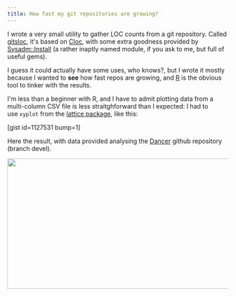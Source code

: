 ```yaml
---
title: How fast my git repositories are growing?
---
```


I wrote a very small utility to gather LOC counts from a git repository. Called <a href="https://github.com/larsen/gitsloc">gitsloc</a>, it's based on <a href="http://cloc.sourceforge.net/">Cloc</a>, with some extra goodness provided by <a href="http://search.cpan.org/~mschilli/Sysadm-Install/">Sysadm::Install</a> (a rather inaptly named module, if you ask to me, but full of useful gems).

I guess it could actually have some uses, who knows?, but I wrote it mostly because I wanted to <strong>see</strong> how fast repos are growing, and <a href="http://www.r-project.org/">R</a> is the obvious tool to tinker with the results.

I'm less than a beginner with R, and I have to admit plotting data from a multi-column CSV file is less straitghforward than I expected: I had to use <code>xyplot</code> from the <a href="http://cran.r-project.org/web/packages/lattice/index.html">lattice package</a>, like this:

[gist id=1127531 bump=1]

Here the result, with data provided analysing the <a class="zem_slink" title="Dancer (software)" href="http://www.perldancer.org/" rel="homepage">Dancer</a> github repository (branch devel).
<div class="zemanta-pixie" style="margin-top: 10px; height: 15px;"><img class="aligncenter size-full wp-image-340" title="Rplot01" alt="" src="http://www.stefanorodighiero.net/blog/wp-content/uploads/2011/08/Rplot01.png" width="520" height="296" /><img class="zemanta-pixie-img" style="border: none; float: right;" alt="" src="http://img.zemanta.com/pixy.gif?x-id=2fd34d65-26e5-4457-a9e2-18ef531e2b67" /></div>
